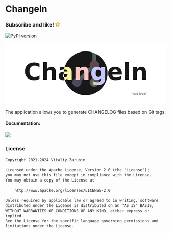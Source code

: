 Changeln
===================

### Subscribe and like! <img src="https://github.com/keygenqt/changeln/blob/dev/data/other/star.gif" width="16px"/>

[![PyPI version](https://badge.fury.io/py/changeln.svg)](https://badge.fury.io/py/changeln)

![picture](https://github.com/keygenqt/changeln/blob/dev/data/banners/banner_round.png?raw=true)

The application allows you to generate CHANGELOG files based on Git tags.

#### Documentation:
<p>
    <a href="https://keygenqt.github.io/changeln">
        <img src="data/see_more.gif" width="136px"/>
    </a>
</p>

### License

```
Copyright 2021-2024 Vitaliy Zarubin

Licensed under the Apache License, Version 2.0 (the "License");
you may not use this file except in compliance with the License.
You may obtain a copy of the License at

    http://www.apache.org/licenses/LICENSE-2.0

Unless required by applicable law or agreed to in writing, software
distributed under the License is distributed on an "AS IS" BASIS,
WITHOUT WARRANTIES OR CONDITIONS OF ANY KIND, either express or implied.
See the License for the specific language governing permissions and
limitations under the License.
```
